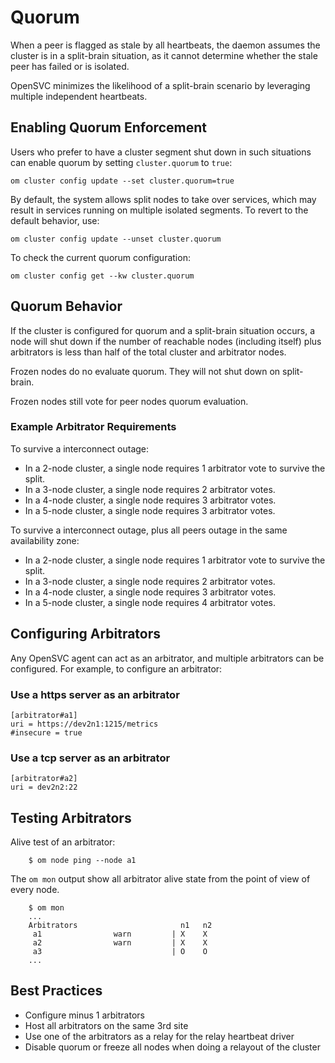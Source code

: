 # Quorum

When a peer is flagged as stale by all heartbeats, the daemon assumes the cluster is in a split-brain situation, as it cannot determine whether the stale peer has failed or is isolated.

OpenSVC minimizes the likelihood of a split-brain scenario by leveraging multiple independent heartbeats.

## Enabling Quorum Enforcement

Users who prefer to have a cluster segment shut down in such situations can enable quorum by setting `cluster.quorum` to `true`:

    om cluster config update --set cluster.quorum=true

By default, the system allows split nodes to take over services, which may result in services running on multiple isolated segments. To revert to the default behavior, use:

    om cluster config update --unset cluster.quorum

To check the current quorum configuration:

    om cluster config get --kw cluster.quorum

## Quorum Behavior

If the cluster is configured for quorum and a split-brain situation occurs, a node will shut down if the number of reachable nodes (including itself) plus arbitrators is less than half of the total cluster and arbitrator nodes.

Frozen nodes do no evaluate quorum. They will not shut down on split-brain.

Frozen nodes still vote for peer nodes quorum evaluation.

### Example Arbitrator Requirements

To survive a interconnect outage:

- In a 2-node cluster, a single node requires 1 arbitrator vote to survive the split.
- In a 3-node cluster, a single node requires 2 arbitrator votes.
- In a 4-node cluster, a single node requires 3 arbitrator votes.
- In a 5-node cluster, a single node requires 3 arbitrator votes.

To survive a interconnect outage, plus all peers outage in the same availability zone:

- In a 2-node cluster, a single node requires 1 arbitrator vote to survive the split.
- In a 3-node cluster, a single node requires 2 arbitrator votes.
- In a 4-node cluster, a single node requires 3 arbitrator votes.
- In a 5-node cluster, a single node requires 4 arbitrator votes.

## Configuring Arbitrators

Any OpenSVC agent can act as an arbitrator, and multiple arbitrators can be configured. For example, to configure an arbitrator:

### Use a https server as an arbitrator

    [arbitrator#a1]
    uri = https://dev2n1:1215/metrics
    #insecure = true

### Use a tcp server as an arbitrator

    [arbitrator#a2]
    uri = dev2n2:22

## Testing Arbitrators

Alive test of an arbitrator:

        $ om node ping --node a1
 
The `om mon` output show all arbitrator alive state from the point of view of every node.

        $ om mon
        ...
        Arbitrators                       n1   n2
         a1                warn         | X    X          
         a2                warn         | X    X          
         a3                             | O    O          
        ...

## Best Practices

* Configure <number of nodes> minus 1 arbitrators
* Host all arbitrators on the same 3rd site
* Use one of the arbitrators as a relay for the relay heartbeat driver
* Disable quorum or freeze all nodes when doing a relayout of the cluster

